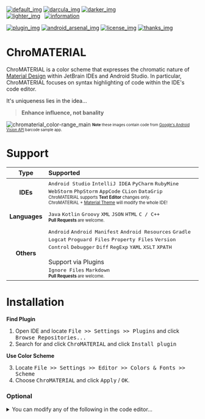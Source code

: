 <!-- ===================== Badges ========================= -->

[![default_img]][readme]
[![darcula_img]][readme] 
[![darker_img]][readme] <br>
[![lighter_img]][readme] &nbsp; 
[![information]][statuses]

[![plugin_img]][plugin_link] 
[![android_arsenal_img]][android_arsenal_link] 
[![license_img]][license_link] 
[![thanks_img]][thanks_link]

<!-- ===================== Content ========================= -->

# ChroMATERIAL
ChroMATERIAL is a color scheme that expresses the chromatic nature of [Material Design][material] within JetBrain IDEs and Android Studio. In particular, ChroMATERIAL focuses on syntax highlighting of code within the IDE's code editor. 

It's uniqueness lies in the idea...

> **Enhance influence, not banality**

![chromaterial_color-range_main][latest_img_normal]
<sub><sup>**Note** these images contain code from [Google's Android Vision API][android-vision] barcode sample app. </sup></sub>

# Support

| Type          | Supported |
| :-----------: | :-------- |
| **IDEs**      | <kbd>Android Studio</kbd> <kbd>IntelliJ IDEA</kbd> <kbd>PyCharm</kbd> <kbd> RubyMine</kbd> <kbd>WebStorm</kbd> <kbd>PhpStorm</kbd> <kbd>AppCode</kbd> <kbd>CLion</kbd> <kbd>DataGrip</kbd> <!-- NOTES --> <br><sub><sup>ChroMATERIAL supports **Text Editor** changes only. <br>ChroMATERIAL + [Material Theme][chris-rm_theme] will modify the whole IDE!</sup></sub> |
|||
| **Languages** | <kbd>Java</kbd> <kbd>Kotlin</kbd> <kbd>Groovy</kbd> <kbd>XML</kbd> <kbd>JSON</kbd> <kbd>HTML</kbd> <kbd>C / C++</kbd> <!-- PLUGINS --><!-- <br><br> Support via Plugins <br> <kbd> ... </kbd> --> <!-- NOTES --> <br><sub><sup>**Pull Requests** are welcome.</sup></sub> |
|||
| **Others**    | <kbd>Android</kbd> <kbd>Android Manifest</kbd> <kbd>Android Resources</kbd> <kbd>Gradle</kbd> <kbd>Logcat</kbd> <kbd>Proguard Files</kbd> <kbd>Property Files</kbd> <kbd>Version Control</kbd> <kbd>Debugger</kbd> <kbd>Diff</kbd> <kbd>RegExp</kbd> <kbd>YAML</kbd> <kbd>XSLT</kbd> <kbd>XPATH</kbd> <!-- PLUGINS --><br><br> Support via Plugins <br> <kbd>Ignore Files</kbd> <kbd>Markdown</kbd> <!-- NOTES --> <br><sub><sup>**Pull Requests** are welcome.</sup></sub> |

<!-- ========================================================== -->
# Installation

**Find Plugin**
 1. Open IDE and locate <kbd>File >> Settings >> Plugins</kbd> and click <kbd>Browse Repositories...</kbd>
 2. Search for and click <kbd>ChroMATERIAL</kbd> and click <kbd>Install plugin</kbd>

**Use Color Scheme** 

 3. Locate <kbd>File >> Settings >> Editor >> Colors & Fonts >> Scheme</kbd> 
 4. Choose <kbd>ChroMATERIAL</kbd> and click <kbd>Apply</kbd> / <kbd>OK</kbd>.

### Optional

<details>
<summary>You can modify any of the following in the code editor...</summary>

 - **font type** to your preference
 - **syntax highlighting** further to fit your particular tastes.

</details>

 

<!-- ===================== References ========================= -->

<!-- * * images * * -->

<!-- Basic -->
[yes]: https://cloud.githubusercontent.com/assets/8707125/10560554/6e30a660-7549-11e5-95ec-a07b0c049339.png
[no]: https://cloud.githubusercontent.com/assets/8707125/10560555/7263eddc-7549-11e5-8939-bfd2d6141f11.png
[information]: https://cloud.githubusercontent.com/assets/8707125/12080665/ebdfd2a0-b2a4-11e5-9419-53b5c41874d5.png 
               "View meanings"

<!-- Latest Version -->
[latest_img_normal]: https://cloud.githubusercontent.com/assets/8707125/12482832/27668d52-c095-11e5-89e9-01bb67e65aba.PNG

<!-- v1.2 -->
[v1.2_img_normal]: #

<!-- v1.1 -->
[v1.1_img_normal]: https://cloud.githubusercontent.com/assets/8707125/12482832/27668d52-c095-11e5-89e9-01bb67e65aba.PNG

<!-- v1.0 -->
[v1.0_img_normal]: https://cloud.githubusercontent.com/assets/8707125/10559945/814a770c-7536-11e5-99d4-efd4d03ea3f5.PNG
[v1.0_img_range]: https://cloud.githubusercontent.com/assets/8707125/10559946/814af8bc-7536-11e5-8666-102db39305f0.PNG

<!-- * * links * * -->
[material]: http://www.google.co.kr/design/spec/material-design/introduction.html#
[android-vision]: https://github.com/googlesamples/android-vision
[chris-rm]: https://github.com/ChrisRM
[chris-rm_theme]: https://github.com/ChrisRM/material-theme-jetbrains

<!-- * * files * * -->
[jar]: ChroMATERIAL/ChroMATERIAL.jar
[readme]: README.md
[statuses]: STATUS.md

<!-- * * badges * * -->
[plugin_img]: https://img.shields.io/badge/JetBrain_Plugin_Repository-7998-green.svg?style=flat-square
[plugin_link]: https://plugins.jetbrains.com/plugin/7998

[android_arsenal_img]: https://img.shields.io/badge/Android%20Arsenal-3936-green.svg?style=flat-square
[android_arsenal_link]: https://android-arsenal.com/details/1/3936

[license_img]: https://img.shields.io/badge/License-MIT-blue.svg?style=flat-square
[license_link]: LICENSE

[default_img]: https://img.shields.io/badge/Default_Color_Scheme-In_Progress-green.svg?style=flat-square
[darcula_img]: https://img.shields.io/badge/Darcula--compatible_Color_Scheme-In_Progress-green.svg?style=flat-square
[darker_img]: https://img.shields.io/badge/Darker_Color_Scheme-In_Progress-green.svg?style=flat-square
[lighter_img]: https://img.shields.io/badge/Lighter_Color_Scheme-Future-red.svg?style=flat-square

[thanks_img]: https://img.shields.io/badge/Special_Thanks-3-blue.svg?style=flat-square
[thanks_link]: THANKS.md
